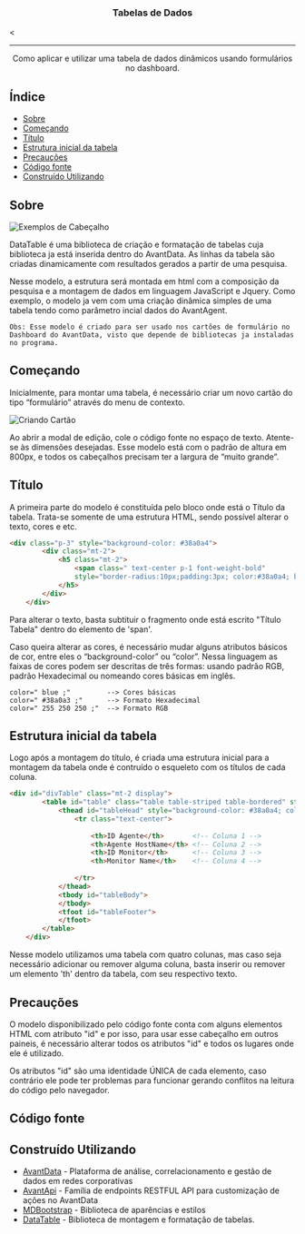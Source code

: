 <h3 align="center">Tabelas de Dados</h3><

---

<p align="center"> Como aplicar e utilizar uma tabela de dados dinâmicos usando formulários no dashboard.
    <br> 
</p>

## Índice

- [Sobre](#about)
- [Começando](#starting)
- [Título](#title)
- [Estrutura inicial da tabela](#initial-structure)
- [Precauções](#precaution)
- [Código fonte](#font_code)
- [Construído Utilizando](#built_using)

## Sobre <a name = "about"></a>
![Exemplos de Cabeçalho](https://i.imgur.com/sra90Oh.png)

DataTable é uma biblioteca de criação e formatação de tabelas cuja biblioteca ja está inserida dentro do AvantData. As linhas da tabela são criadas dinamicamente com resultados gerados a partir de uma pesquisa.

Nesse modelo, a estrutura será montada em html com a composição da pesquisa e a montagem de dados em linguagem JavaScript e Jquery. Como exemplo, o modelo ja vem com uma criação dinâmica simples de uma tabela tendo como parâmetro incial dados do AvantAgent.

```
Obs: Esse modelo é criado para ser usado nos cartões de formulário no Dashboard do AvantData, visto que depende de bibliotecas ja instaladas no programa.
```

## Começando <a name = "starting"></a>

Inicialmente, para montar uma tabela, é necessário criar um novo cartão do tipo “formulário” através do menu de contexto.

![Criando Cartão](https://i.imgur.com/Sx9hPLC.png)

Ao abrir a modal de edição, cole o código fonte no espaço de texto. Atente-se às dimensões desejadas. Esse modelo está com o padrão de altura em 800px, e todos os cabeçalhos precisam ter a largura de “muito grande”.

## Título <a name = "title"></a>

A primeira parte do modelo é constituída pelo bloco onde está o Título da tabela. Trata-se somente de uma estrutura HTML, sendo possível alterar o texto, cores e etc. 

```html
<div class="p-3" style="background-color: #38a0a4">        
        <div class="mt-2">
            <h5 class="mt-2">
                <span class=" text-center p-1 font-weight-bold" 
                style="border-radius:10px;padding:3px; color:#38a0a4; background-color: white;">Título Tabela</span>
            </h5>            
        </div>        
    </div>
```
Para alterar o texto, basta subtituir o fragmento onde está escrito "Título Tabela" dentro do elemento de 'span'.


Caso queira alterar as cores, é necessário mudar alguns atributos básicos de cor, entre eles o “background-color” ou “color”. Nessa linguagem as faixas de cores podem ser descritas de três formas: usando padrão RGB, padrão Hexadecimal ou nomeando cores básicas em inglês.

```
color=" blue ;"         --> Cores básicas
color=" #38a0a3 ;"      --> Formato Hexadecimal
color=" 255 250 250 ;"  --> Formato RGB
```
## Estrutura inicial da tabela <a name = "initial-structure"></a>

Logo após a montagem do título, é criada uma estrutura inicial para a montagem da tabela onde é contruído o esqueleto com os títulos de cada coluna. 

```html
<div id="divTable" class="mt-2 display">
        <table id="table" class="table table-striped table-bordered" style="width:100%">
            <thead id="tableHead" style="background-color: #38a0a4; color: white;">
                <tr class="text-center">
                                          
                    <th>ID Agente</th>       <!-- Coluna 1 -->  
                    <th>Agente HostName</th> <!-- Coluna 2 -->
                    <th>ID Monitor</th>      <!-- Coluna 3 -->
                    <th>Monitor Name</th>    <!-- Coluna 4 -->
                    
                </tr>
            </thead>
            <tbody id="tableBody">
            </tbody>
            <tfoot id="tableFooter">                
            </tfoot>
        </table>        
    </div>
```
Nesse modelo utilizamos uma tabela com quatro colunas, mas caso seja necessário adicionar ou remover alguma coluna, basta inserir ou remover um elemento 'th' dentro da tabela, com seu respectivo texto.
## Precauções <a name = "precaution"></a>

O modelo disponibilizado pelo código fonte conta com alguns elementos HTML com atributo "id" e por isso, para usar esse cabeçalho em outros paineis, é necessário alterar todos os atributos "id" e todos os lugares onde ele é utilizado.

Os atributos "id" são uma identidade ÚNICA de cada elemento, caso contrário ele pode ter problemas para funcionar gerando conflitos na leitura do código pelo navegador.

## Código fonte <a name = "font_code"></a>
## Construído Utilizando <a name = "built_using"></a>

- [AvantData](https://www.avantdata.com.br/) - Plataforma de análise, correlacionamento e gestão de dados em redes corporativas
- [AvantApi](https://avantapi.avantsec.com.br/) - Família de endpoints RESTFUL API para customização de ações no AvantData
- [MDBootstrap](https://mdbootstrap.com/) - Biblioteca de aparências e estilos 
- [DataTable](https://datatables.net/) - Biblioteca de montagem e formatação de tabelas. 
